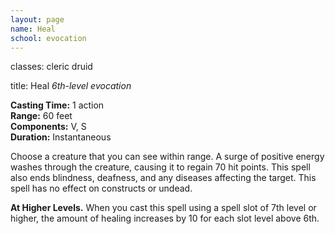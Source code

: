 ```yaml
---
layout: page
name: Heal
school: evocation
---
```

classes: cleric
         druid

title: Heal 
_6th-level evocation_ 

**Casting Time:** 1 action    
**Range:** 60 feet    
**Components:** V, S    
**Duration:** Instantaneous 

Choose a creature that you can see within range. A surge of positive energy washes through the creature, causing it to regain 70 hit points. This spell also ends blindness, deafness, and any diseases affecting the target. This spell has no effect on constructs or undead. 

**At Higher Levels.** When you cast this spell using a spell slot of 7th level or higher, the amount of healing increases by 10 for each slot level above 6th. 